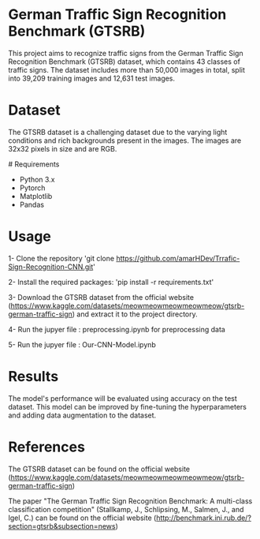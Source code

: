 # German Traffic Sign Recognition Benchmark (GTSRB)
This project aims to recognize traffic signs from the German Traffic Sign Recognition Benchmark (GTSRB) dataset, which contains 43 classes of traffic signs. The dataset includes more than 50,000 images in total, split into 39,209 training images and 12,631 test images.

# Dataset

The GTSRB dataset is a challenging dataset due to the varying light conditions and rich backgrounds present in the images. The images are 32x32 pixels in size and are RGB.

# Requirements

- Python 3.x
- Pytorch
- Matplotlib
- Pandas

# Usage

1- Clone the repository 'git clone https://github.com/amarHDev/Trrafic-Sign-Recognition-CNN.git'

2- Install the required packages: 'pip install -r requirements.txt'

3- Download the GTSRB dataset from the official website (https://www.kaggle.com/datasets/meowmeowmeowmeowmeow/gtsrb-german-traffic-sign) and extract it to the project directory.

4- Run the jupyer file : preprocessing.ipynb for preprocessing data

5- Run the jupyer file : Our-CNN-Model.ipynb

# Results

The model's performance will be evaluated using accuracy on the test dataset. This model can be improved by fine-tuning the hyperparameters and adding data augmentation to the dataset.

# References

The GTSRB dataset can be found on the official website (https://www.kaggle.com/datasets/meowmeowmeowmeowmeow/gtsrb-german-traffic-sign)

The paper "The German Traffic Sign Recognition Benchmark: A multi-class classification competition" (Stallkamp, J., Schlipsing, M., Salmen, J., and Igel, C.) can be found on the official website (http://benchmark.ini.rub.de/?section=gtsrb&subsection=news)
